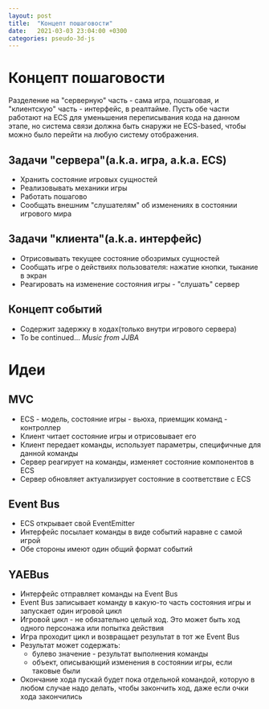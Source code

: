 ```yaml
---
layout: post
title:  "Концепт пошаговости"
date:   2021-03-03 23:04:00 +0300
categories: pseudo-3d-js
---
```


# Концепт пошаговости

Разделение на "серверную" часть - сама игра, пошаговая, и "клиентскую" часть - интерфейс, в реалтайме. Пусть обе части работают на ECS для уменьшения переписывания кода на данном этапе, но система связи должна быть снаружи не ECS-based, чтобы можно было перейти на любую систему отображения.

## Задачи "сервера"(a.k.a. игра, a.k.a. ECS)
- Хранить состояние игровых сущностей
- Реализовывать механики игры
- Работать пошагово
- Сообщать внешним "слушателям" об изменениях в состоянии игрового мира

## Задачи "клиента"(a.k.a. интерфейс)
- Отрисовывать текущее состояние обозримых сущностей
- Сообщать игре о действиях пользователя: нажатие кнопки, тыкание в экран
- Реагировать на изменение состояния игры - "слушать" сервер

## Концепт событий
- Содержит задержку в ходах(только внутри игрового сервера)
- To be continued... *Music from JJBA*

# Идеи

## MVC
- ECS - модель, состояние игры - вьюха, приемщик команд - контроллер
- Клиент читает состояние игры и отрисовывает его
- Клиент передает команды, использует параметры, специфичные для данной команды
- Сервер реагирует на команды, изменяет состояние компонентов в ECS
- Сервер обновляет актуализирует состояние в соответствие с ECS

## Event Bus
- ECS открывает свой EventEmitter
- Интерфейс посылает команды в виде событий наравне с самой игрой
- Обе стороны имеют один общий формат событий

## YAEBus
- Интерфейс отправляет команды на Event Bus
- Event Bus записывает команду в какую-то часть состояния игры и запускает один игровой цикл
- Игровой цикл - не обязательно целый ход. Это может быть ход одного персонажа или попытка действия
- Игра проходит цикл и возвращает результат в тот же Event Bus
- Результат может содержать:
  - булево значение - результат выполнения команды
  - объект, описывающий изменения в состоянии игры, если таковые были
- Окончание хода пускай будет пока отдельной командой, которую в любом случае надо делать, чтобы закончить ход, даже если очки хода закончились

